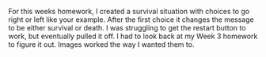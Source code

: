 For this weeks homework, I created a survival situation with choices to go right or left like your example. After the first choice it changes the message to be either survival or death. I was struggling to get the restart button to work, but eventually pulled it off. I had to look back at my Week 3 homework to figure it out. Images worked the way I wanted them to. 